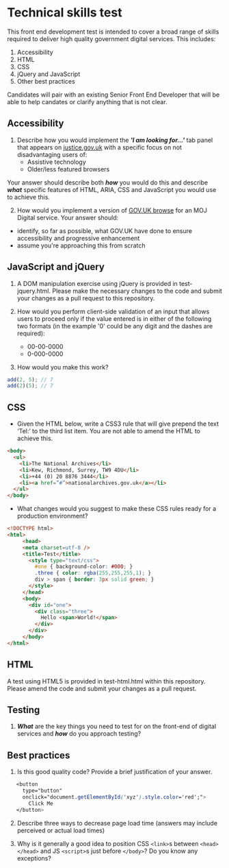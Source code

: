 # Technical skills test

This front end development test is intended to cover a broad range of skills required to deliver high quality government digital services. This includes:

1. Accessibility
2. HTML
3. CSS
4. jQuery and JavaScript
5. Other best practices

Candidates will pair with an existing Senior Front End Developer that will be able to help candates or clarify anything that is not clear.

## Accessibility

1. Describe how you would implement the ***'I am looking for...'*** tab panel that appears on [justice.gov.uk](https://www.justice.gov.uk) with a specific focus on not disadvantaging users of: 
    * Assistive technology
    * Older/less featured browsers

Your answer should describe both ***how*** you would do this and describe ***what*** specific features of HTML, ARIA, CSS and JavaScript you would use to achieve this.

2. How would you implement a version of [GOV.UK browse](https://www.gov.uk/browse/) for an MOJ Digital service. Your answer should:

* identify, so far as possible, what GOV.UK have done to ensure accessibility and progressive enhancement
* assume you're approaching this from scratch

## JavaScript and jQuery

1. A DOM manipulation exercise using jQuery is provided in test-jquery.html. Please make the necessary changes to the code and submit your changes as a pull request to this repository. 

2. How would you perform client-side validation of an input that allows users to proceed only if the value entered is in either of the following two formats (in the example '0' could be any digit and the dashes are required):
    * 00-00-0000
    * 0-000-0000
    
3. How would you make this work? 

```javascript
add(2, 5); // 7
add(2)(5); // 7
```


## CSS

* Given the HTML below, write a CSS3 rule that will give prepend the text ‘Tel:’ to the third list item. You are not able to amend the HTML to achieve this. 
```html
<body> 
  <ul>
    <li>The National Archives</li>
    <li>Kew, Richmond, Surrey, TW9 4DU</li>
    <li>+44 (0) 20 8876 3444</li>
    <li><a href=”#”>nationalarchives.gov.uk</a></li>
  </ul>
</body>
```
* What changes would you suggest to make these CSS rules ready for a
production environment? 
```html
<!DOCTYPE html>
<html>
     <head>
     <meta charset=utf‐8 />
     <title>Test</title>
       <style type="text/css">
         #one { background‐color: #000; }
         .three { color: rgba(255,255,255,1); }
         div > span { border: 3px solid green; }
       </style>
     </head>
     <body>
       <div id="one">
         <div class="three">
           Hello <span>World!</span>
         </div>
       </div>
     </body>
</html>
```
## HTML

A test using HTML5 is provided in test-html.html within this repository.
Please amend the code and submit your changes as a pull request.

## Testing 

1. ***What*** are the key things you need to test for on the front-end of digital services and ***how*** do you approach testing?


## Best practices

1. Is this good quality code? Provide a brief justification of your
   answer. 

```css
   <button
     type="button"
     onclick="document.getElementById('xyz').style.color='red';">
       Click Me
   </button>
```

2. Describe three ways to decrease page load time (answers may include perceived or actual load times) 

3. Why is it generally a good idea to position CSS ```<link>```s between ```<head></head>``` and JS ```<script>```s just before ```</body>```? Do you know any exceptions?
